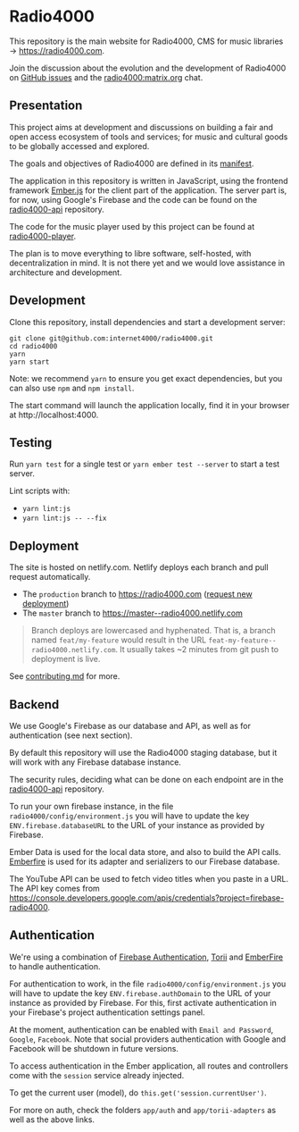 # Radio4000

This repository is the main website for Radio4000, CMS for music libraries &rarr; https://radio4000.com.

Join the discussion about the evolution and the development of Radio4000 on 
[GitHub issues](https://github.com/internet4000/radio4000/issues) and the 
[radio4000:matrix.org](https://riot.im/app/#/group/+radio4000:matrix.org) chat.

## Presentation

This project aims at development and discussions on building a fair
and open access ecosystem of tools and services; for music and
cultural goods to be globally accessed and explored.

The goals and objectives of Radio4000 are defined in its
[manifest](https://github.com/internet4000/publications/blob/master/radio4000-manifest.md).

The application in this repository is written in JavaScript, using the frontend framework
[Ember.js](https://emberjs.com) for the client part of the application. The server part is, 
for now, using Google's Firebase and the code can be found on the 
[radio4000-api](https://github.com/internet4000/radio4000-api) repository.

The code for the music player used by this project can be found at 
[radio4000-player](https://github.com/internet4000/radio4000-player).

The plan is to move everything to libre software, self-hosted, with decentralization in mind. It is not there yet and we would love assistance in architecture and development.

## Development

Clone this repository, install dependencies and start a development server:

```
git clone git@github.com:internet4000/radio4000.git
cd radio4000
yarn
yarn start
```

Note: we recommend `yarn` to ensure you get exact dependencies, but you can also use `npm` and `npm install`.

The start command will launch the application locally, find it in your browser at http://localhost:4000.

## Testing

Run `yarn test` for a single test or `yarn ember test --server` to start a test server.

Lint scripts with:

* `yarn lint:js`
* `yarn lint:js -- --fix`

## Deployment

The site is hosted on netlify.com. Netlify deploys each branch and pull request automatically. 

- The `production` branch to https://radio4000.com ([request new deployment](https://github.com/internet4000/radio4000/compare/production...master?expand=1))
- The `master` branch to https://master--radio4000.netlify.com

> Branch deploys are lowercased and hyphenated. That is, a branch named `feat/my-feature` would result in the URL `feat-my-feature--radio4000.netlify.com`. It usually takes ~2 minutes from git push to deployment is live.

See [contributing.md](https://github.com/internet4000/radio4000/blob/master/CONTRIBUTING.md) for more.

## Backend

We use Google's Firebase as our database and API, as well as for authentication (see next section).

By default this repository will use the Radio4000 staging database, but it will work
with any Firebase database instance.

The security rules, deciding what can be done on each endpoint are in the [radio4000-api](https://github.com/internet4000/radio4000-api) repository.

To run your own firebase instance, in the file
`radio4000/config/environment.js` you will have to update the key
`ENV.firebase.databaseURL` to the URL of your instance as provided by
Firebase. 

Ember Data is used for the local data store, and also to build the API calls.
[Emberfire](https://github.com/firebase/emberfire) is used for its
adapter and serializers to our Firebase database.

The YouTube API can be used to fetch video titles when you paste in a
URL. The API key comes from
https://console.developers.google.com/apis/credentials?project=firebase-radio4000.

## Authentication

We're using a combination of [Firebase
Authentication](https://firebase.google.com/products/auth/),
[Torii](https://github.com/vestorly/torii) and
[EmberFire](https://github.com/firebase/emberfire/blob/master/docs/guide/authentication.md)
to handle authentication.

For authentication to work, in the file
`radio4000/config/environment.js` you will have to update the key
`ENV.firebase.authDomain` to the URL of your instance as provided by
Firebase. For this, first activate authentication in your Firebase's
project authentication settings panel.

At the moment, authentication can be enabled with `Email and Password`,
`Google`, `Facebook`. Note that social providers authentication with
Google and Facebook will be shutdown in future versions.

To access authentication in the Ember application, all routes and
controllers come with the `session` service already injected.

To get the current user (model), do `this.get('session.currentUser')`. 

For more on auth, check the folders `app/auth` and `app/torii-adapters` as well as the above links.
